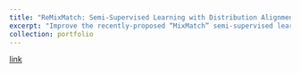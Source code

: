 ```yaml
---
title: "ReMixMatch: Semi-Supervised Learning with Distribution Alignment and Augmentation Anchoring"
excerpt: "Improve the recently-proposed “MixMatch” semi-supervised learning algorithm by introducing two new techniques: distribution alignment and augmentation anchoring (2023/02/21)<br/>"
collection: portfolio
---
```


[link](http://xtwusamantha.github.io/files/ReMixMatch.pdf)
